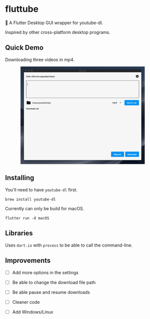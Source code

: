 # fluttube

💽 A Flutter Desktop GUI wrapper for youtube-dl.

Inspired by other cross-platform desktop programs.

## Quick Demo

Downloading three videos in mp4.

 <p align="center"> 
    <img src="./assets/fluttube_demo.gif" alt="alternate text" width=80%>
 </p>

 ## Installing

You'll need to have `youtube-dl` first.

```
brew install youtube-dl
```

 Currently can only be build for macOS.

 ```
flutter run -d macOS
 ```

 ## Libraries

 Uses `dart.io` with `process` to be able to call the command-line.

 ## Improvements

- [ ] Add more options in the settings
- [ ] Be able to change the download file path
- [ ] Be able pause and resume downloads
- [ ] Cleaner code
- [ ] Add Windows/Linux



